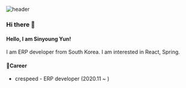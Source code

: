![header](https://capsule-render.vercel.app/api?type=wave&color=auto&height=300&section=header&text=sinyoung%20github&fontSize=90)


### Hi there 👋

#### Hello, I am Sinyoung Yun!

I am ERP developer from South Korea. I am interested in React, Spring. 

#### 🔭Career
- crespeed - ERP developer (2020.11 ~ )

<!--
**yenow/yenow** is a ✨ _special_ ✨ repository because its `README.md` (this file) appears on your GitHub profile.

Here are some ideas to get you started:

- 🔭 I’m currently working on ...
- 🌱 I’m currently learning ...
- 👯 I’m looking to collaborate on ...
- 🤔 I’m looking for help with ...
- 💬 Ask me about ...
- 📫 How to reach me: ...
- 😄 Pronouns: ...
- ⚡ Fun fact: ...
-->
